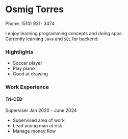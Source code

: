 <h1>Osmig Torres</h1>

Phone: (510) 931- 3474

I enjoy learning programming concepts and doing apps.  
Currently learning `Java` and `SQL` for backend.

### Hightlights

* Soccer player
* Play piano 
* Good at drawing

### Work Experience

<h4>Tri-CED</h4>
Superviser  
Jan 2020 - June 2024

* Supervised area of work
* Lead young man at risk
* Manage money flow 

